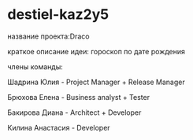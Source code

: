 # destiel-kaz2y5
 название проекта:Draco
 
 краткое описание идеи: гороскоп по дате рождения
 
 члены команды:
 
 Шадрина Юлия - Project Manager + Release Manager 
 
 Брюхова Елена - Business analyst + Tester
 
 Бакирова Диана - Architect + Developer

 Килина Анастасия - Developer 
